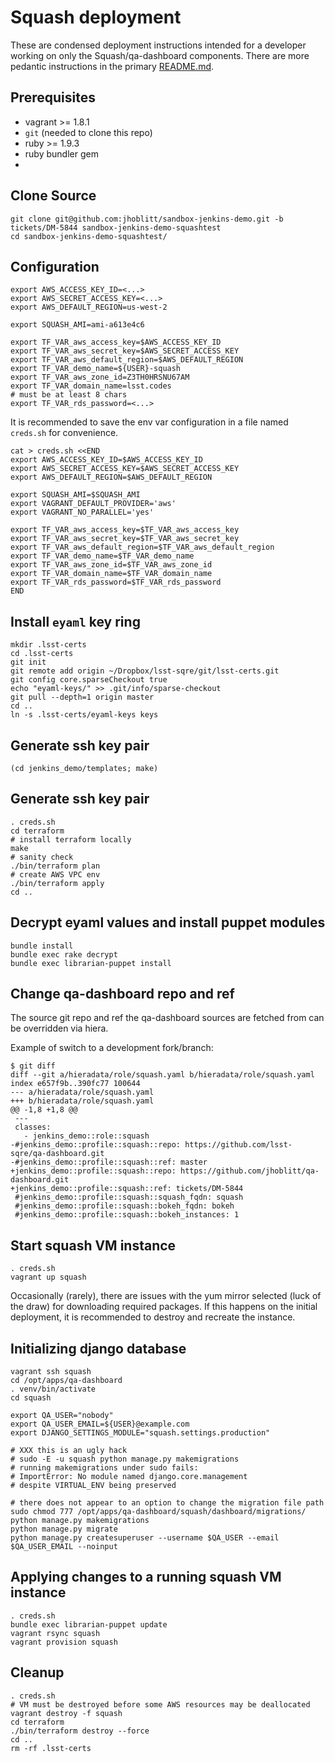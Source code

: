 Squash deployment
===

These are condensed deployment instructions intended for a developer working on
only the Squash/qa-dashboard components.  There are more pedantic instructions
in the primary [README.md](./README.md).

Prerequisites
---

* vagrant >= 1.8.1
* `git` (needed to clone this repo)
* ruby >= 1.9.3
* ruby bundler gem
*

Clone Source
---

    git clone git@github.com:jhoblitt/sandbox-jenkins-demo.git -b tickets/DM-5844 sandbox-jenkins-demo-squashtest
    cd sandbox-jenkins-demo-squashtest/

Configuration
---

    export AWS_ACCESS_KEY_ID=<...>
    export AWS_SECRET_ACCESS_KEY=<...>
    export AWS_DEFAULT_REGION=us-west-2

    export SQUASH_AMI=ami-a613e4c6

    export TF_VAR_aws_access_key=$AWS_ACCESS_KEY_ID
    export TF_VAR_aws_secret_key=$AWS_SECRET_ACCESS_KEY
    export TF_VAR_aws_default_region=$AWS_DEFAULT_REGION
    export TF_VAR_demo_name=${USER}-squash
    export TF_VAR_aws_zone_id=Z3TH0HRSNU67AM
    export TF_VAR_domain_name=lsst.codes
    # must be at least 8 chars
    export TF_VAR_rds_password=<...>

It is recommended to save the env var configuration in a file named `creds.sh`
for convenience.

    cat > creds.sh <<END
    export AWS_ACCESS_KEY_ID=$AWS_ACCESS_KEY_ID
    export AWS_SECRET_ACCESS_KEY=$AWS_SECRET_ACCESS_KEY
    export AWS_DEFAULT_REGION=$AWS_DEFAULT_REGION

    export SQUASH_AMI=$SQUASH_AMI
    export VAGRANT_DEFAULT_PROVIDER='aws'
    export VAGRANT_NO_PARALLEL='yes'

    export TF_VAR_aws_access_key=$TF_VAR_aws_access_key
    export TF_VAR_aws_secret_key=$TF_VAR_aws_secret_key
    export TF_VAR_aws_default_region=$TF_VAR_aws_default_region
    export TF_VAR_demo_name=$TF_VAR_demo_name
    export TF_VAR_aws_zone_id=$TF_VAR_aws_zone_id
    export TF_VAR_domain_name=$TF_VAR_domain_name
    export TF_VAR_rds_password=$TF_VAR_rds_password
    END

Install `eyaml` key ring
---

    mkdir .lsst-certs
    cd .lsst-certs
    git init
    git remote add origin ~/Dropbox/lsst-sqre/git/lsst-certs.git
    git config core.sparseCheckout true
    echo "eyaml-keys/" >> .git/info/sparse-checkout
    git pull --depth=1 origin master
    cd ..
    ln -s .lsst-certs/eyaml-keys keys

Generate ssh key pair
---

    (cd jenkins_demo/templates; make)

Generate ssh key pair
---

    . creds.sh
    cd terraform
    # install terraform locally
    make
    # sanity check
    ./bin/terraform plan
    # create AWS VPC env
    ./bin/terraform apply
    cd ..

Decrypt eyaml values and install puppet modules
---

    bundle install
    bundle exec rake decrypt
    bundle exec librarian-puppet install

Change qa-dashboard repo and ref
---

The source git repo and ref the qa-dashboard sources are fetched from can be
overridden via hiera.

Example of switch to a development fork/branch:

    $ git diff
    diff --git a/hieradata/role/squash.yaml b/hieradata/role/squash.yaml
    index e657f9b..390fc77 100644
    --- a/hieradata/role/squash.yaml
    +++ b/hieradata/role/squash.yaml
    @@ -1,8 +1,8 @@
     ---
     classes:
       - jenkins_demo::role::squash
    -#jenkins_demo::profile::squash::repo: https://github.com/lsst-sqre/qa-dashboard.git
    -#jenkins_demo::profile::squash::ref: master
    +jenkins_demo::profile::squash::repo: https://github.com/jhoblitt/qa-dashboard.git
    +jenkins_demo::profile::squash::ref: tickets/DM-5844
     #jenkins_demo::profile::squash::squash_fqdn: squash
     #jenkins_demo::profile::squash::bokeh_fqdn: bokeh
     #jenkins_demo::profile::squash::bokeh_instances: 1


Start squash VM instance
---

    . creds.sh
    vagrant up squash

Occasionally (rarely), there are issues with the yum mirror selected (luck of
the draw) for downloading required packages. If this happens on the initial
deployment, it is recommended to destroy and recreate the instance.

Initializing django database
---

    vagrant ssh squash
    cd /opt/apps/qa-dashboard
    . venv/bin/activate
    cd squash

    export QA_USER="nobody"
    export QA_USER_EMAIL=${USER}@example.com
    export DJANGO_SETTINGS_MODULE="squash.settings.production"

    # XXX this is an ugly hack
    # sudo -E -u squash python manage.py makemigrations
    # running makemigrations under sudo fails:
    # ImportError: No module named django.core.management
    # despite VIRTUAL_ENV being preserved

    # there does not appear to an option to change the migration file path
    sudo chmod 777 /opt/apps/qa-dashboard/squash/dashboard/migrations/
    python manage.py makemigrations
    python manage.py migrate
    python manage.py createsuperuser --username $QA_USER --email $QA_USER_EMAIL --noinput


Applying changes to a running squash VM instance
---

    . creds.sh
    bundle exec librarian-puppet update
    vagrant rsync squash
    vagrant provision squash


Cleanup
---

    . creds.sh
    # VM must be destroyed before some AWS resources may be deallocated
    vagrant destroy -f squash
    cd terraform
    ./bin/terraform destroy --force
    cd ..
    rm -rf .lsst-certs
